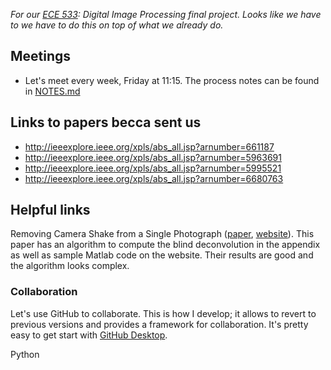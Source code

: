 *For our [ECE 533]: Digital Image Processing final project. Looks like we have
to we have to do this on top of what we already do.*

## Meetings
* Let's meet every week, Friday at 11:15. The process notes can be found in
  [NOTES.md](NOTES.md)

## Links to papers becca sent us
* http://ieeexplore.ieee.org/xpls/abs_all.jsp?arnumber=661187
* http://ieeexplore.ieee.org/xpls/abs_all.jsp?arnumber=5963691
* http://ieeexplore.ieee.org/xpls/abs_all.jsp?arnumber=5995521
* http://ieeexplore.ieee.org/xpls/abs_all.jsp?arnumber=6680763

## Helpful links
Removing Camera Shake from a Single Photograph ([paper], [website]). This paper has an algorithm to compute the blind deconvolution in the appendix as well as sample Matlab code on the website. Their results are good and the algorithm looks complex.

[paper]:http://cs.nyu.edu/~fergus/papers/deblur_fergus.pdf
[website]:http://cs.nyu.edu/~fergus/research/deblur.html

### Collaboration
Let's use GitHub to collaborate. This is how I develop; it allows to revert to
previous versions and provides a framework for collaboration. It's pretty easy
to get start with [GitHub Desktop].

[GitHub Desktop]:https://desktop.github.com
[blog post]:http://scottsievert.github.io/blog/2015/09/01/matlab-to-python/
[ECE 533]:http://courses.engr.wisc.edu/ece/ece533.html

Python

